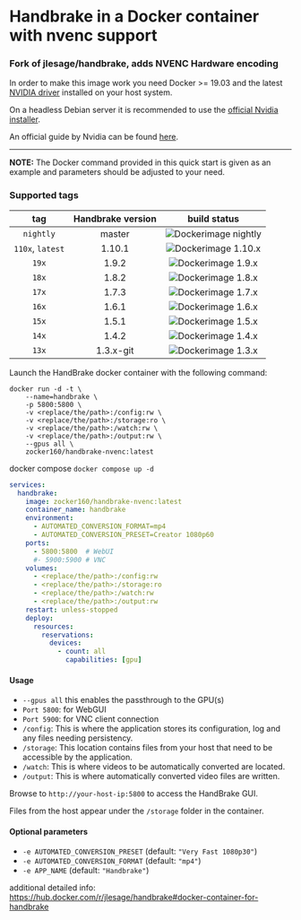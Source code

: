 # Handbrake in a Docker container with nvenc support

### Fork of jlesage/handbrake, adds NVENC Hardware encoding

In order to make this image work you need Docker >= 19.03 and the latest [NVIDIA driver](https://github.com/NVIDIA/nvidia-docker/wiki/Frequently-Asked-Questions#how-do-i-install-the-nvidia-driver) installed on your host system.

On a headless Debian server it is recommended to use the [official Nvidia installer](https://www.nvidia.com/en-us/drivers/unix/).

An official guide by Nvidia can be found [here](https://docs.nvidia.com/datacenter/cloud-native/container-toolkit/install-guide.html#installing-on-ubuntu-and-debian).

---

**NOTE:** The Docker command provided in this quick start is given as an example and parameters should be adjusted to your need.

### Supported tags

| tag              | Handbrake version | build status             |
|:----------------:|:-----------------:|:------------------------:|
| `nightly`        | master            | ![Dockerimage nightly][] |
| `110x`, `latest` | 1.10.1            | ![Dockerimage 1.10.x][]  |
| `19x`            | 1.9.2             | ![Dockerimage 1.9.x][]   |
| `18x`            | 1.8.2             | ![Dockerimage 1.8.x][]   |
| `17x`            | 1.7.3             | ![Dockerimage 1.7.x][]   |
| `16x`            | 1.6.1             | ![Dockerimage 1.6.x][]   |
| `15x`            | 1.5.1             | ![Dockerimage 1.5.x][]   |
| `14x`            | 1.4.2             | ![Dockerimage 1.4.x][]   |
| `13x`            | 1.3.x-git         | ![Dockerimage 1.3.x][]   |

[Dockerimage nightly]: https://github.com/zocker-160/handbrake-nvenc-docker/actions/workflows/dockerimage-nightly.yml/badge.svg
[Dockerimage 1.10.x]: https://github.com/zocker-160/handbrake-nvenc-docker/actions/workflows/dockerimage-110x.yml/badge.svg
[Dockerimage 1.9.x]: https://github.com/zocker-160/handbrake-nvenc-docker/actions/workflows/dockerimage-19x.yml/badge.svg
[Dockerimage 1.8.x]: https://github.com/zocker-160/handbrake-nvenc-docker/actions/workflows/dockerimage-18x.yml/badge.svg
[Dockerimage 1.7.x]: https://github.com/zocker-160/handbrake-nvenc-docker/actions/workflows/dockerimage-17x.yml/badge.svg
[Dockerimage 1.6.x]: https://github.com/zocker-160/handbrake-nvenc-docker/actions/workflows/dockerimage-16x.yml/badge.svg
[Dockerimage 1.5.x]: https://github.com/zocker-160/handbrake-nvenc-docker/actions/workflows/dockerimage-15x.yml/badge.svg
[Dockerimage 1.4.x]: https://github.com/zocker-160/handbrake-nvenc-docker/actions/workflows/dockerimage-14x.yml/badge.svg
[Dockerimage 1.3.x]: https://github.com/zocker-160/handbrake-nvenc-docker/actions/workflows/dockerimage-13x.yml/badge.svg

Launch the HandBrake docker container with the following command:
```
docker run -d -t \
    --name=handbrake \
    -p 5800:5800 \
    -v <replace/the/path>:/config:rw \
    -v <replace/the/path>:/storage:ro \
    -v <replace/the/path>:/watch:rw \
    -v <replace/the/path>:/output:rw \
    --gpus all \
    zocker160/handbrake-nvenc:latest
```

docker compose `docker compose up -d`
```yml
services:
  handbrake:
    image: zocker160/handbrake-nvenc:latest
    container_name: handbrake
    environment:
      - AUTOMATED_CONVERSION_FORMAT=mp4
      - AUTOMATED_CONVERSION_PRESET=Creator 1080p60
    ports:
      - 5800:5800  # WebUI
      #- 5900:5900 # VNC
    volumes:
      - <replace/the/path>:/config:rw
      - <replace/the/path>:/storage:ro
      - <replace/the/path>:/watch:rw
      - <replace/the/path>:/output:rw
    restart: unless-stopped 
    deploy:
      resources:
        reservations:
          devices:
            - count: all
              capabilities: [gpu]
```

#### Usage

- `--gpus all` this enables the passthrough to the GPU(s)
- `Port 5800`: for WebGUI
- `Port 5900`: for VNC client connection
- `/config`: This is where the application stores its configuration, log and any files needing persistency.
- `/storage`: This location contains files from your host that need to be accessible by the application.
- `/watch`: This is where videos to be automatically converted are located.
- `/output`: This is where automatically converted video files are written.

Browse to `http://your-host-ip:5800` to access the HandBrake GUI. 

Files from the host appear under the `/storage` folder in the container.

#### Optional parameters

- `-e AUTOMATED_CONVERSION_PRESET` (default: `"Very Fast 1080p30"`)
- `-e AUTOMATED_CONVERSION_FORMAT` (default: `"mp4"`)
- `-e APP_NAME` (default: `"Handbrake"`)

additional detailed info:
<https://hub.docker.com/r/jlesage/handbrake#docker-container-for-handbrake>
